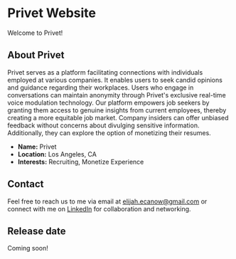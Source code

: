 # Privet Website

Welcome to Privet!

## About Privet

Privet serves as a platform facilitating connections with individuals employed at various companies. It enables users to seek candid opinions and guidance regarding their workplaces. Users who engage in conversations can maintain anonymity through Privet's exclusive real-time voice modulation technology. Our platform empowers job seekers by granting them access to genuine insights from current employees, thereby creating a more equitable job market. Company insiders can offer unbiased feedback without concerns about divulging sensitive information. Additionally, they can explore the option of monetizing their resumes.

- **Name:** Privet
- **Location:** Los Angeles, CA
- **Interests:** Recruiting, Monetize Experience

## Contact

Feel free to reach us to me via email at elijah.ecanow@gmail.com or connect with me on [LinkedIn](https://www.linkedin.com/in/elijahecanow/) for collaboration and networking.

## Release date

Coming soon!
